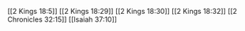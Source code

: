 [[2 Kings 18:5]]
[[2 Kings 18:29]]
[[2 Kings 18:30]]
[[2 Kings 18:32]]
[[2 Chronicles 32:15]]
[[Isaiah 37:10]]
